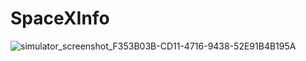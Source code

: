 # SpaceXInfo
![simulator_screenshot_F353B03B-CD11-4716-9438-52E91B4B195A](https://user-images.githubusercontent.com/47222591/122918222-9338d680-d367-11eb-81fc-bfa794f0c1b9.png)
